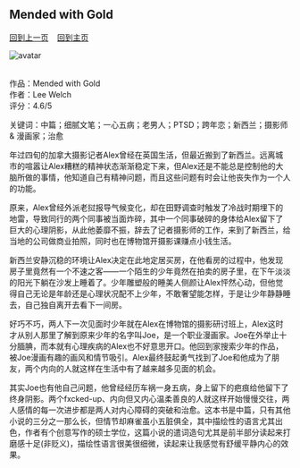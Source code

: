 ## Mended with Gold
[回到上一页](https://boheme130.github.io/Reviews/)  &nbsp;&nbsp;  [回到主页](https://boheme130.github.io/Fiction.git.io/)

![avatar](https://m.media-amazon.com/images/I/51EmjVSkIEL.jpg)
<br>
<br>

作品：Mended with Gold<br>
作者：Lee Welch<br>
评分：4.6/5<br>

关键词：中篇；细腻文笔；一心五病；老男人；PTSD；跨年恋；新西兰；摄影师 & 漫画家；治愈

年过四旬的加拿大摄影记者Alex曾经在英国生活，但最近搬到了新西兰。远离城市的喧嚣让Alex糟糕的精神状态渐渐稳定下来，但Alex还是不能总是控制他的大脑所做的事情，他知道自己有精神问题，而且这些问题有时会让他丧失作为一个人的功能。

原来，Alex曾经外派老挝报导气候变化，却在田野调查时触发了冷战时期埋下的地雷，导致同行的两个同事被当面炸碎，其中一个同事破碎的身体给Alex留下了巨大的心理阴影，从此他萎靡不振，辞去了记者摄影师的工作，来到了新西兰，给当地的公司做商业拍照，同时也在博物馆开摄影课赚点小钱生活。

新西兰安静沉稳的环境让Alex决定在此地定居买房，在他看房的过程中，他发现房子里竟然有一个不速之客——一个陌生的少年竟然在拍卖的房子里，在下午淡淡的阳光下躺在沙发上睡着了。少年雕塑般的睡美人侧颜让Alex怦然心动，但他觉得自己无论是年龄还是心理状况配不上少年，不敢奢望能怎样，于是让少年静静睡去，自己独自离开去看下一间房。

好巧不巧，两人下一次见面时少年就在Alex在博物馆的摄影研讨班上，Alex这时才从别人那里了解到原来少年的名字叫Joe，是一个职业漫画家。Joe在外举止十分腼腆，而本就有心理疾病的Alex也不好意思开口。他回到家搜索少年的作品，被Joe漫画有趣的画风和情节吸引。Alex最终鼓起勇气找到了Joe和他成为了朋友，两个内向的人就这样在生活中有了越来越多见面的机会。

其实Joe也有他自己问题，他曾经经历车祸一身五病，身上留下的疤痕给他留下了终身阴影。两个fxcked-up、内向但又内心温柔善良的人就这样开始慢慢交往，两人感情的每一次进步都是两人对内心障碍的突破和治愈。这本书是中篇，只有其他小说的三分之一那么长，但情节却麻雀虽小五脏俱全，其中描绘性的语言尤其出色，作者有个创意写作的硕士学位，这篇小说的遣词造句尤其是前半部分读起来打磨感十足(非贬义)，描绘性语言很美很细微，读起来让我感觉有舒缓平静内心的效果。